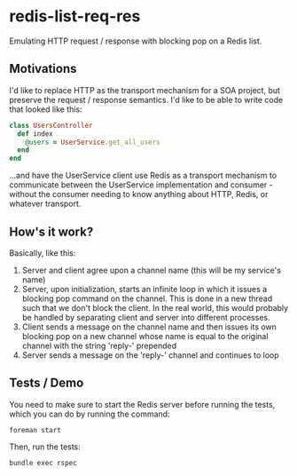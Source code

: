 redis-list-req-res
==================

Emulating HTTP request / response with blocking pop on a Redis list.

Motivations
-----------

I'd like to replace HTTP as the transport mechanism for a SOA project, but
preserve the request / response semantics. I'd like to be able to write code
that looked like this:

```ruby
class UsersController
  def index
    @users = UserService.get_all_users
  end
end
```

...and have the UserService client use Redis as a transport mechanism to
communicate between the UserService implementation and consumer - without the
consumer needing to know anything about HTTP, Redis, or whatever transport.

How's it work?
--------------

Basically, like this:

1. Server and client agree upon a channel name (this will be my service's name)
1. Server, upon initialization, starts an infinite loop in which it issues a
   blocking pop command on the channel. This is done in a new thread such that
   we don't block the client. In the real world, this would probably be handled
   by separating client and server into different processes.
1. Client sends a message on the channel name and then issues its own blocking
   pop on a new channel whose name is equal to the original channel with the
   string 'reply-' prepended
1. Server sends a message on the 'reply-' channel and continues to loop

Tests / Demo
------------

You need to make sure to start the Redis server before running the tests, which
you can do by running the command:

```
foreman start
```

Then, run the tests:

```
bundle exec rspec
```
